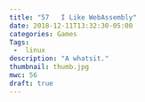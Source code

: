 ```yaml
---
title: "57   I Like WebAssembly"
date: 2018-12-11T13:32:30-05:00
categories: Games
Tags:
 -  linux
description: "A whatsit."
thumbnail: thumb.jpg
mwc: 56
draft: true
---
```

